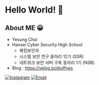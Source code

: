 # Hello World! 🙌  

## About ME 😀
- Yesung Choi
- Hansei Cyber Security High School
  - 해킹보안과
  - 시스템 보안 연구 동아리 12기 (SSR)
  - 네트워크 보안 서버 구축 동아리 1기 (NSB)
- Blog : https://velog.io/@offyes


[![Instagram](https://img.shields.io/badge/Instagram-e4405f?style=for-the-badge&logo=instagram&logoColor=white)](https://www.instagram.com/dPtjd_/)
[![Email](https://img.shields.io/badge/Email-168de2?style=for-the-badge&logo=mail.ru&logoColor=white)](mailto:offyes0919@gmail.com)


